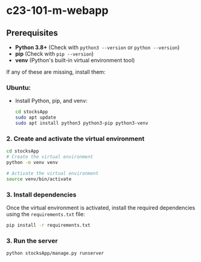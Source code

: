# c23-101-m-webapp

## Prerequisites
- **Python 3.8+** (Check with `python3 --version` or `python --version`)
- **pip** (Check with `pip --version`)
- **venv** (Python's built-in virtual environment tool)

If any of these are missing, install them:

### Ubuntu:

- Install Python, pip, and venv:

    ```bash
    cd stocksApp
    sudo apt update
    sudo apt install python3 python3-pip python3-venv
    ```

### 2. Create and activate the virtual environment
```bash
cd stocksApp
# Create the virtual environment
python -m venv venv

# Activate the virtual environment
source venv/bin/activate
```


### 3. Install dependencies
Once the virtual environment is activated, install the required dependencies using the `requirements.txt` file:
```bash
pip install -r requirements.txt
```
### 3. Run the server
	python stocksApp/manage.py runserver
